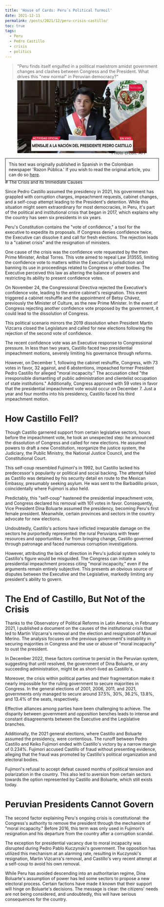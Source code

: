 ```yaml
---
title: 'House of Cards: Peru´s Political Turmoil'
date: 2021-12-11
permalink: /posts/2021/12/peru-crisis-castillo/
toc: true
tags:
  - Peru
  - Pedro Castillo
  - crisis
  - politics
---
```

> "Peru finds itself engulfed in a political maelstrom amidst government changes and clashes between Congress and the President. What drives this "new normal" in Peruvian democracy?"

<div style="text-align: center;">
  <figure style="display: inline-block; text-align: center; margin-top: -10px;">
    <img src="/images/castillo-coup.jpg" style="display: block;">
    <figcaption style="margin-top: -10px; text-align: right;">Photo credit: AFP</figcaption>
  </figure>
</div>
<div style="border: 2px solid grey; padding: 10px; margin-top: -5px; margin-bottom: -5px;">
This text was originally published in Spanish in the Colombian newspaper 'Razon Pública.' If you wish to read the original article, you can do so <a href="https://razonpublica.com/castillo-de-naipes/">here</a>.
</div>
# The Crisis and its Immediate Causes

Since Pedro Castillo assumed the presidency in 2021, his government has grappled with corruption charges, impeachment requests, cabinet changes, and a self-coup attempt leading to the President's detention. While this situation might seem extraordinary for most democracies, in Peru, it's part of the political and institutional crisis that began in 2017, which explains why the country has seen six presidents in six years.

Peru's Constitution contains the "vote of confidence," a tool for the executive to expedite its proposals. If Congress denies confidence twice, the Executive can dissolve it and call for fresh elections. The rejection leads to a "cabinet crisis" and the resignation of ministers.

One cause of the crisis was the confidence vote requested by the then Prime Minister, Aníbal Torres. This vote aimed to repeal Law 313555, limiting the confidence vote to matters within the Executive's jurisdiction and banning its use in proceedings related to Congress or other bodies. The Executive perceived this law as altering the balance of powers and restricting its ability to present confidence votes.

On November 24, the Congressional Directiva rejected the Executive's confidence vote, leading to the entire cabinet's resignation. This event triggered a cabinet reshuffle and the appointment of Betsy Chávez, previously the Minister of Culture, as the new Prime Minister. In the event of Congress rejecting another confidence vote proposed by the government, it could lead to the dissolution of Congress.

This political scenario mirrors the 2019 dissolution when President Martín Vizcarra closed the Legislature and called for new elections following the rejection of the second vote of confidence.

The recent confidence vote was an Executive response to Congressional pressure. In less than two years, Castillo faced two presidential impeachment motions, severely limiting his governance through reforms.

However, on December 1, following the cabinet reshuffle, Congress, with 73 votes in favor, 32 against, and 6 abstentions, impeached former President Pedro Castillo for alleged "moral incapacity." The accusation cited "the irresponsible dismantling of public administration and clientelist occupation of state institutions." Additionally, Congress approved with 59 votes in favor that the presidential impeachment vote would occur on December 7. Just a year and four months into his presidency, Castillo faced his third impeachment motion.

# How Castillo Fell?

Though Castillo garnered support from certain legislative sectors, hours before the impeachment vote, he took an unexpected step: he announced the dissolution of Congress and called for new elections. He assumed powers to draft a new Constitution, reorganize the justice system, the Judiciary, the Public Ministry, the National Justice Council, and the Constitutional Court.

This self-coup resembled Fujimori's in 1992, but Castillo lacked his predecessor's popularity or political and social backing. The attempt failed as Castillo was detained by his security detail en route to the Mexican Embassy, presumably seeking asylum. He was sent to the Barbadillo prison, coincidentally where Fujimori is also held.

Predictably, this "self-coup" hastened the presidential impeachment vote, and Congress declared his removal with 101 votes in favor. Consequently, Vice President Dina Boluarte assumed the presidency, becoming Peru's first female president. Meanwhile, certain provinces and sectors in the country advocate for new elections.

Undoubtedly, Castillo's actions have inflicted irreparable damage on the sectors he purportedly represented: the rural Peruvians with fewer resources and opportunities. Far from bringing change, Castillo governed through patronage and faced numerous corruption investigations.

However, attributing the lack of direction in Peru's judicial system solely to Castillo's figure would be misguided. The Congress can initiate a presidential impeachment process citing "moral incapacity," even if the arguments remain entirely subjective. This presents an obvious source of disputes between the Executive and the Legislative, markedly limiting any president's ability to govern.

# The End of Castillo, But Not of the Crisis

Thanks to the Observatory of Political Reforms in Latin America, in February 2021, I published a document on the causes of the institutional crisis that led to Martín Vizcarra's removal and the election and resignation of Manuel Merino. The analysis focuses on the previous government's instability in securing majorities in Congress and the use or abuse of "moral incapacity" to oust the president.

In December 2022, these factors continue to persist in the Peruvian system, suggesting that until resolved, the government of Dina Boluarte, or any succeeding administration, might be as short-lived as Castillo's.

Moreover, the crisis within political parties and their fragmentation make it nearly impossible for the ruling government to secure majorities in Congress. In the general elections of 2001, 2006, 2011, and 2021, governments only managed to secure around 37.5%, 30%, 36.2%, 13.8%, and 13.4% of the seats, respectively.

Effective alliances among parties have been challenging to achieve. The disparity between government and opposition benches leads to intense and constant disagreements between the Executive and the Legislative branches.

Additionally, the 2021 general elections, where Castillo and Boluarte assumed the presidency, were contentious. The runoff between Pedro Castillo and Keiko Fujimori ended with Castillo's victory by a narrow margin of 0.234%. Fujimori accused Castillo of fraud without presenting evidence, alleging that the fraud was promoted by Castillo's political organization and electoral bodies.

Fujimori's refusal to accept defeat caused months of political tension and polarization in the country. This also led to aversion from certain sectors towards the option represented by Castillo and Boluarte, which still exists today.

# Peruvian Presidents Cannot Govern

The second factor explaining Peru's ongoing crisis is constitutional: the Congress's authority to remove the president through the mechanism of "moral incapacity." Before 2016, this term was only used in Fujimori's resignation and his departure from the country after a corruption scandal.

The exception for presidential vacancy due to moral incapacity was disrupted during Pedro Pablo Kuczynski's government. The opposition has utilized this mechanism at an alarming rate, resulting in Kuczynski's resignation, Martin Vizcarra's removal, and Castillo's very recent attempt at a self-coup to avoid his own removal.

While Peru has avoided descending into an authoritarian regime, Dina Boluarte's assumption of power has led some sectors to propose a new electoral process. Certain factions have made it known that their support will hinge on Boluarte's decisions. The message is clear: the citizens' needs are not being considered, and undoubtedly, this will have serious consequences for the country.
